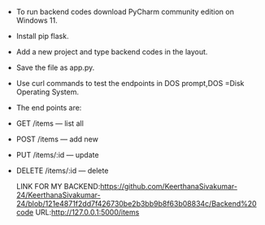 - To run backend codes download PyCharm community edition on Windows 11.
- Install pip flask.
- Add a new project and type backend codes in the layout.
- Save the file as app.py.
- Use curl commands to test the endpoints in DOS prompt,DOS =Disk Operating System.
- The end points are:
- GET /items — list all


- POST /items — add new


- PUT /items/:id — update


- DELETE /items/:id — delete

  LINK FOR MY BACKEND:https://github.com/KeerthanaSivakumar-24/KeerthanaSivakumar-24/blob/121e4871f2dd7f426730be2b3bb9b8f63b08834c/Backend%20code
  URL:http://127.0.0.1:5000/items
